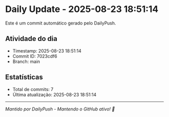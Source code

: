 # Daily Update - 2025-08-23 18:51:14

Este é um commit automático gerado pelo DailyPush.

## Atividade do dia
- Timestamp: 2025-08-23 18:51:14
- Commit ID: 7023cdf6
- Branch: main

## Estatísticas
- Total de commits: 7
- Última atualização: 2025-08-23 18:51:14

---
*Mantido por DailyPush - Mantendo o GitHub ativo! 🚀*
